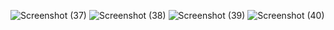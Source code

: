 ![Screenshot (37)](https://user-images.githubusercontent.com/82432170/114503709-edc30180-9c57-11eb-9670-80738926f876.png)
![Screenshot (38)](https://user-images.githubusercontent.com/82432170/114503720-f1568880-9c57-11eb-95ea-3015da9d0b80.png)
![Screenshot (39)](https://user-images.githubusercontent.com/82432170/114503735-f4517900-9c57-11eb-9243-a190b78cb5f1.png)
![Screenshot (40)](https://user-images.githubusercontent.com/82432170/114503757-f87d9680-9c57-11eb-9a6e-4758893eb140.png)

